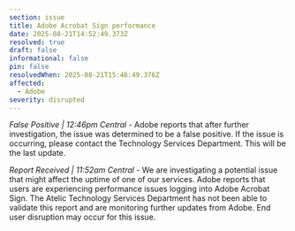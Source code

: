 ```yaml
---
section: issue
title: Adobe Acrobat Sign performance
date: 2025-08-21T14:52:49.373Z
resolved: true
draft: false
informational: false
pin: false
resolvedWhen: 2025-08-21T15:46:49.376Z
affected:
  - Adobe
severity: disrupted
---
```

*False Positive | 12:46pm Central* - Adobe reports that after further investigation, the issue was determined to be a false positive. If the issue is occurring, please contact the Technology Services Department. This will be the last update.

*Report Received | 11:52am Central* - We are investigating a potential issue that might affect the uptime of one of our services. Adobe reports that users are experiencing performance issues logging into Adobe Acrobat Sign. The Atelic Technology Services Department has not been able to validate this report and are monitoring further updates from Adobe. End user disruption may occur for this issue.